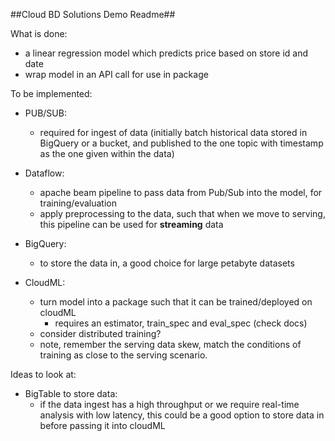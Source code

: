 ##Cloud BD Solutions Demo Readme##

What is done:

* a linear regression model which predicts price based on store id and date
* wrap model in an API call for use in package

To be implemented:

* PUB/SUB: 
    - required for ingest of data (initially batch historical data stored in BigQuery or a bucket, and published to the one topic with timestamp as the one given within the data)
	
* Dataflow:
    - apache beam pipeline to pass data from Pub/Sub into the model, for training/evaluation
	- apply preprocessing to the data, such that when we move to serving, this pipeline can be used for **streaming** data
	
* BigQuery:
    - to store the data in, a good choice for large petabyte datasets
	
* CloudML:
    - turn model into a package such that it can be trained/deployed on cloudML
		* requires an estimator, train_spec and eval_spec (check docs)
	- consider distributed training?
	- note, remember the serving data skew, match the conditions of training as close to the serving scenario.
	
Ideas to look at:

* BigTable to store data:
    - if the data ingest has a high throughput or we require real-time analysis with low latency, this could be a good option to store data in before passing it into cloudML